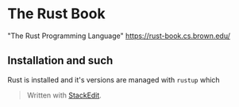 # The Rust Book
"The Rust Programming Language"
https://rust-book.cs.brown.edu/

## Installation and such
Rust is installed and it's versions are managed with `rustup` which


> Written with [StackEdit](https://stackedit.io/).
<!--stackedit_data:
eyJoaXN0b3J5IjpbLTc0NzExNjY0NV19
-->